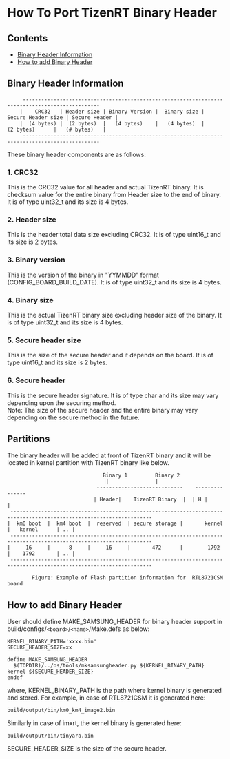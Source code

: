 # How To Port TizenRT Binary Header

## Contents
- [Binary Header Information](#binary-header-information)
- [How to add Binary Header](#how-to-add-binary-header)

## Binary Header Information

		 -----------------------------------------------------------------------------------------------
		|    CRC32   | Header size | Binary Version |  Binary size | Secure Header size | Secure Header |
		|  (4 bytes) |  (2 bytes)  |   (4 bytes)    |   (4 bytes)  |     (2 bytes)      |   (# bytes)   |
		 -----------------------------------------------------------------------------------------------

These binary header components are as follows:

### 1. CRC32
This is the CRC32 value for all header and actual TizenRT binary. It is checksum value for the entire binary from Header size to the end of binary. It is of type uint32_t and its size is 4 bytes.

### 2. Header size
This is the header total data size excluding CRC32. It is of type uint16_t and its size is 2 bytes.

### 3. Binary version
This is the version of the binary in "YYMMDD" format (CONFIG_BOARD_BUILD_DATE). It is of type uint32_t and its size is 4 bytes.

### 4. Binary size
This is the actual TizenRT binary size excluding header size of the binary. It is of type uint32_t and its size is 4 bytes.

### 5. Secure header size
This is the size of the secure header and it depends on the board. It is of type uint16_t and its size is 2 bytes.

### 6. Secure header
This is the secure header signature. It is of type char and its size may vary depending upon the securing method.  
Note: The size of the secure header and the entire binary may vary depending on the secure method in the future.

## Partitions

The binary header will be added at front of TizenRT binary and it will be located in kernel partition with TizenRT binary like below.

								   Binary 1			Binary 2
									|			    |
								 ----------------------------	 ---------------
								| Header|    TizenRT Binary  |	| H |		|
	 --------------------------------------------------------------------------------------------------------------------
	|  km0 boot  |  km4 boot  |  reserved  | secure storage |	    kernel		|	kernel		| .. |
	 --------------------------------------------------------------------------------------------------------------------
	|     16     |	    8     |     16     |       472      |	     1792		|	 1792		| .. |
	 --------------------------------------------------------------------------------------------------------------------

			Figure: Example of Flash partition information for  RTL8721CSM board


## How to add Binary Header

User should define MAKE_SAMSUNG_HEADER for binary header support in build/configs/`<board>`/`<name>`/Make.defs as below:

```
KERNEL_BINARY_PATH='xxxx.bin'
SECURE_HEADER_SIZE=xx

define MAKE_SAMSUNG_HEADER
  $(TOPDIR)/../os/tools/mksamsungheader.py ${KERNEL_BINARY_PATH} kernel ${SECURE_HEADER_SIZE}
endef
```
where,
KERNEL_BINARY_PATH is the path where kernel binary is generated and stored.
For example, in case of  RTL8721CSM it is generated here:
```
build/output/bin/km0_km4_image2.bin
```
Similarly in case of imxrt, the kernel binary is generated here:
```
build/output/bin/tinyara.bin
```
SECURE_HEADER_SIZE is the size of the secure header.

